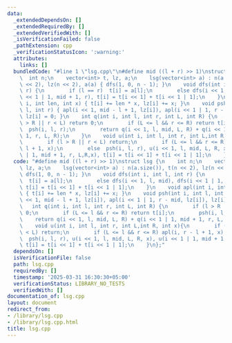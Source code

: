 ```yaml
---
data:
  _extendedDependsOn: []
  _extendedRequiredBy: []
  _extendedVerifiedWith: []
  _isVerificationFailed: false
  _pathExtension: cpp
  _verificationStatusIcon: ':warning:'
  attributes:
    links: []
  bundledCode: "#line 1 \"lsg.cpp\"\n#define mid ((l + r) >> 1)\nstruct lsg {\n  \
    \  int n;\n    vector<int> t, lz, a;\n    lsg(vector<int> a) : n(a.size()), t(n\
    \ << 2), lz(n << 2), a(a) { dfs(1, 0, n - 1); }\n    void dfs(int i, int l, int\
    \ r) {\n        if (l == r)  t[i] = a[l];\n        else dfs(i << 1, l, mid), dfs(i\
    \ << 1 | 1, mid + 1, r), t[i] = t[i << 1] + t[i << 1 | 1];\n    }\n    void apl(int\
    \ i, int len, int x) { t[i] += len * x, lz[i] += x; }\n    void psh(int i, int\
    \ l, int r) { apl(i << 1, mid - l + 1, lz[i]), apl(i << 1 | 1, r - mid, lz[i]),\
    \ lz[i] = 0; }\n    int q(int i, int l, int r, int L, int R) {\n        if (l\
    \ > R || r < L) return 0;\n        if (L <= l && r <= R) return t[i];\n      \
    \  psh(i, l, r);\n        return q(i << 1, l, mid, L, R) + q(i << 1 | 1, mid +\
    \ 1, r, L, R);\n    }\n    void u(int i, int l, int r, int L,int R, int x){\n\
    \        if (l > R || r < L) return;\n        if (L <= l && r <= R) apl(i, r -\
    \ l + 1, x);\n        else  psh(i, l, r), u(i << 1, l, mid, L, R, x), u(i << 1\
    \ | 1, mid + 1, r, L,R,x), t[i] = t[i << 1] + t[i << 1 | 1];\n    }\n};\n"
  code: "#define mid ((l + r) >> 1)\nstruct lsg {\n    int n;\n    vector<int> t,\
    \ lz, a;\n    lsg(vector<int> a) : n(a.size()), t(n << 2), lz(n << 2), a(a) {\
    \ dfs(1, 0, n - 1); }\n    void dfs(int i, int l, int r) {\n        if (l == r)\
    \  t[i] = a[l];\n        else dfs(i << 1, l, mid), dfs(i << 1 | 1, mid + 1, r),\
    \ t[i] = t[i << 1] + t[i << 1 | 1];\n    }\n    void apl(int i, int len, int x)\
    \ { t[i] += len * x, lz[i] += x; }\n    void psh(int i, int l, int r) { apl(i\
    \ << 1, mid - l + 1, lz[i]), apl(i << 1 | 1, r - mid, lz[i]), lz[i] = 0; }\n \
    \   int q(int i, int l, int r, int L, int R) {\n        if (l > R || r < L) return\
    \ 0;\n        if (L <= l && r <= R) return t[i];\n        psh(i, l, r);\n    \
    \    return q(i << 1, l, mid, L, R) + q(i << 1 | 1, mid + 1, r, L, R);\n    }\n\
    \    void u(int i, int l, int r, int L,int R, int x){\n        if (l > R || r\
    \ < L) return;\n        if (L <= l && r <= R) apl(i, r - l + 1, x);\n        else\
    \  psh(i, l, r), u(i << 1, l, mid, L, R, x), u(i << 1 | 1, mid + 1, r, L,R,x),\
    \ t[i] = t[i << 1] + t[i << 1 | 1];\n    }\n};"
  dependsOn: []
  isVerificationFile: false
  path: lsg.cpp
  requiredBy: []
  timestamp: '2025-03-31 16:30:30+05:00'
  verificationStatus: LIBRARY_NO_TESTS
  verifiedWith: []
documentation_of: lsg.cpp
layout: document
redirect_from:
- /library/lsg.cpp
- /library/lsg.cpp.html
title: lsg.cpp
---
```

